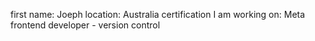first name: Joeph
location: Australia
certification I am working on: Meta frontend developer - version control
